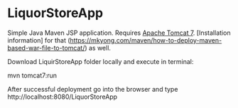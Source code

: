# LiquorStoreApp

Simple Java Maven JSP application. Requires [Apache Tomcat 7](https://tomcat.apache.org/download-70.cgi). [Installation information] for that (https://mkyong.com/maven/how-to-deploy-maven-based-war-file-to-tomcat/) as well.

Download LiquirStoreApp folder locally and execute in terminal:         

mvn tomcat7:run

After successful deployment go into the browser and type http://localhost:8080/LiquorStoreApp


